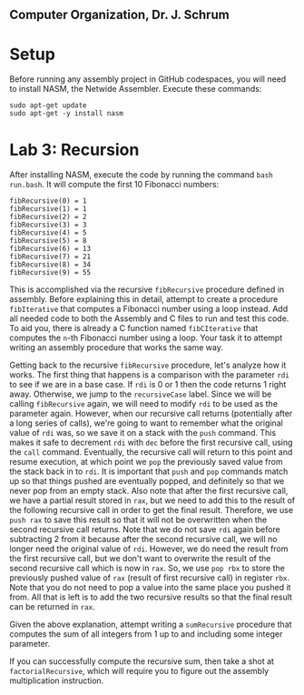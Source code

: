 ## Computer Organization, Dr. J. Schrum

# Setup

Before running any assembly project in GitHub codespaces, you will need to install NASM, the Netwide Assembler. Execute these commands:
```
sudo apt-get update
sudo apt-get -y install nasm
```

# Lab 3: Recursion

After installing NASM, execute the code by running the command `bash run.bash`. It will compute the first 10 Fibonacci numbers:
```
fibRecursive(0) = 1
fibRecursive(1) = 1
fibRecursive(2) = 2
fibRecursive(3) = 3
fibRecursive(4) = 5
fibRecursive(5) = 8
fibRecursive(6) = 13
fibRecursive(7) = 21
fibRecursive(8) = 34
fibRecursive(9) = 55
```
This is accomplished via the recursive `fibRecursive` procedure defined in assembly. Before explaining this in detail, attempt to create a procedure `fibIterative` that computes a Fibonacci number using a loop instead. Add all needed code to both the Assembly and C files to run and test this code. To aid you, there is already a C function named `fibCIterative` that computes the `n`-th Fibonacci number using a loop. Your task it to attempt writing an assembly procedure that works the same way.

Getting back to the recursive `fibRecursive` procedure, let's analyze how it works. The first thing that happens is a comparison with the parameter `rdi` to see if we are in a base case. If `rdi` is 0 or 1 then the code returns 1 right away. Otherwise, we jump to the `recursiveCase` label. Since we will be calling `fibRecursive` again, we will need to modify `rdi` to be used as the parameter again. However, when our recursive call returns (potentially after a long series of calls), we're going to want to remember what the original value of `rdi` was, so we save it on a stack with the `push` command. This makes it safe to decrement `rdi` with `dec` before the first recursive call, using the `call` command. Eventually, the recursive call will return to this point and resume execution, at which point we `pop` the previously saved value from the stack back in to `rdi`. It is important that `push` and `pop` commands match up so that things pushed are eventually popped, and definitely so that we never pop from an empty stack. Also note that after the first recursive call, we have a partial result stored in `rax`, but we need to add this to the result of the following recursive call in order to get the final result. Therefore, we use `push rax` to save this result so that it will not be overwritten when the second recursive call returns. Note that we do not save `rdi` again before subtracting 2 from it because after the second recursive call, we will no longer need the original value of `rdi`. However, we do need the result from the first recursive call, but we don't want to overwrite the result of the second recursive call which is now in `rax`. So, we use `pop rbx` to store the previously pushed value of `rax` (result of first recursive call) in register `rbx`. Note that you do not need to pop a value into the same place you pushed it from. All that is left is to add the two recursive results so that the final result can be returned in `rax`.

Given the above explanation, attempt writing a `sumRecursive` procedure that computes the sum of all integers from 1 up to and including some integer parameter.

If you can successfully compute the recursive sum, then take a shot at `factorialRecursive`, which will require you to figure out the assembly multiplication instruction.
